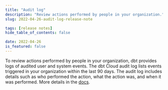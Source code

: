 ```yaml
---
title: "Audit log"
description: "Review actions performed by people in your organization."
slug: 2022-04-26-audit-log-release-note

tags: [release notes]
hide_table_of_contents: false

date: 2022-04-26
is_featured: false
---
```


To review actions performed by people in your organization, dbt provides logs of audited user and system events. The dbt Cloud audit log lists events triggered in your organization within the last 90 days. The audit log includes details such as who performed the action, what the action was, and when it was performed. More details in the [docs](dbt-cloud/dbt-cloud-enterprise/audit-log).
